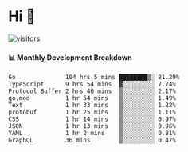 # Hi 👋
 
![visitors](https://visitor-badge.glitch.me/badge?page_id=sorcererxw.sorcererx)

#### 📊 Monthly Development Breakdown

<!--START_SECTION:waka-->
```text
Go              104 hrs 5 mins ████████▒░ 81.29%
TypeScript      9 hrs 54 mins  ▓░░░░░░░░░ 7.74%
Protocol Buffer 2 hrs 46 mins  ▒░░░░░░░░░ 2.17%
go.mod          1 hr 54 mins   ▒░░░░░░░░░ 1.49%
Text            1 hr 33 mins   ▒░░░░░░░░░ 1.22%
protobuf        1 hr 25 mins   ▒░░░░░░░░░ 1.11%
CSS             1 hr 14 mins   ▒░░░░░░░░░ 0.97%
JSON            1 hr 13 mins   ▒░░░░░░░░░ 0.96%
YAML            1 hr 2 mins    ▒░░░░░░░░░ 0.81%
GraphQL         36 mins        ▒░░░░░░░░░ 0.47%
```
<!--END_SECTION:waka-->
